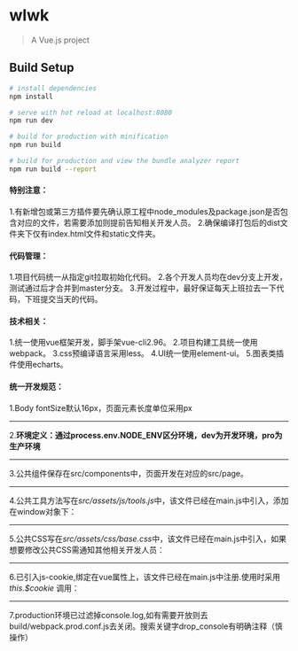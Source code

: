 # wlwk

> A Vue.js project

## Build Setup

``` bash
# install dependencies
npm install

# serve with hot reload at localhost:8080
npm run dev

# build for production with minification
npm run build

# build for production and view the bundle analyzer report
npm run build --report
```

#### 特别注意：
1.有新增包或第三方插件要先确认原工程中node_modules及package.json是否包含对应的文件，若需要添加则提前告知相关开发人员。
2.确保编译打包后的dist文件夹下仅有index.html文件和static文件夹。

#### 代码管理：
1.项目代码统一从指定git拉取初始化代码。
2.各个开发人员均在dev分支上开发，测试通过后才合并到master分支。
3.开发过程中，最好保证每天上班拉去一下代码，下班提交当天的代码。

#### 技术相关：
1.统一使用vue框架开发，脚手架vue-cli2.96。
2.项目构建工具统一使用webpack。
3.css预编译语言采用less。
4.UI统一使用element-ui。
5.图表类插件使用echarts。

#### 统一开发规范：

1.Body fontSize默认16px，页面元素长度单位采用px

------

2.**环境定义：通过process.env.NODE_ENV区分环境，dev为开发环境，pro为生产环境**

------

3.公共组件保存在src/components中，页面开发在对应的src/page。

------

4.公共工具方法写在*src/assets/js/tools.js*中，该文件已经在main.js中引入，添加在window对象下：

------

5.公共CSS写在*src/assets/css/base.css*中，该文件已经在main.js中引入，如果想要修改公共CSS需通知其他相关开发人员：

------

6.已引入js-cookie,绑定在vue属性上，该文件已经在main.js中注册.使用时采用 *this.$cookie* 调用：

------

7.production环境已过滤掉console.log,如有需要开放则去build/webpack.prod.conf.js去关闭。搜索关键字drop_console有明确注释（慎操作）
